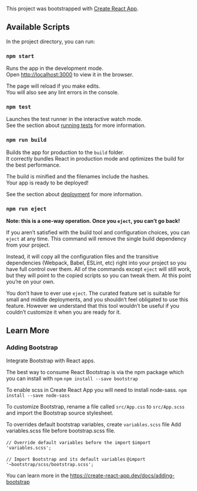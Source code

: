 This project was bootstrapped with [Create React App](https://github.com/facebook/create-react-app).

## Available Scripts

In the project directory, you can run:

### `npm start`

Runs the app in the development mode.<br>
Open [http://localhost:3000](http://localhost:3000) to view it in the browser.

The page will reload if you make edits.<br>
You will also see any lint errors in the console.

### `npm test`

Launches the test runner in the interactive watch mode.<br>
See the section about [running tests](https://facebook.github.io/create-react-app/docs/running-tests) for more information.

### `npm run build`

Builds the app for production to the `build` folder.<br>
It correctly bundles React in production mode and optimizes the build for the best performance.

The build is minified and the filenames include the hashes.<br>
Your app is ready to be deployed!

See the section about [deployment](https://facebook.github.io/create-react-app/docs/deployment) for more information.

### `npm run eject`

**Note: this is a one-way operation. Once you `eject`, you can’t go back!**

If you aren’t satisfied with the build tool and configuration choices, you can `eject` at any time. This command will remove the single build dependency from your project.

Instead, it will copy all the configuration files and the transitive dependencies (Webpack, Babel, ESLint, etc) right into your project so you have full control over them. All of the commands except `eject` will still work, but they will point to the copied scripts so you can tweak them. At this point you’re on your own.

You don’t have to ever use `eject`. The curated feature set is suitable for small and middle deployments, and you shouldn’t feel obligated to use this feature. However we understand that this tool wouldn’t be useful if you couldn’t customize it when you are ready for it.

## Learn More

### Adding Bootstrap

 Integrate Bootstrap with React apps.
 
 The best way to consume React Bootstrap is via the npm package which you can install with `npm`
 `npm install --save bootstrap`

To enable scss in Create React App you will need to install node-sass.
`npm install --save node-sass`

To customize Bootstrap, 
rename a file called `src/App.css` to `src/App.scss` and import the Bootstrap source stylesheet. 

To overrides default bootstrap variables, create `variables.scss` file
Add variables.scss file before bootstrap.scss file.

 `// Override default variables before the import`
 `$import 'variables.scss';`

`// Import Bootstrap and its default variables`
`@import '~bootstrap/scss/bootstrap.scss';`


You can learn more in the https://create-react-app.dev/docs/adding-bootstrap
